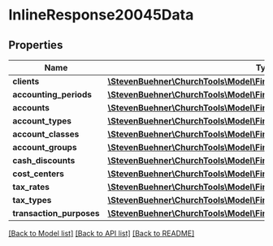 # InlineResponse20045Data

## Properties
Name | Type | Description | Notes
------------ | ------------- | ------------- | -------------
**clients** | [**\StevenBuehner\ChurchTools\Model\FinanceMasterDataClients[]**](FinanceMasterDataClients.md) |  | [optional] 
**accounting_periods** | [**\StevenBuehner\ChurchTools\Model\FinanceMasterDataAccountingPeriods[]**](FinanceMasterDataAccountingPeriods.md) |  | [optional] 
**accounts** | [**\StevenBuehner\ChurchTools\Model\FinanceMasterDataAccounts[]**](FinanceMasterDataAccounts.md) |  | [optional] 
**account_types** | [**\StevenBuehner\ChurchTools\Model\FinanceMasterDataAccountTypes[]**](FinanceMasterDataAccountTypes.md) |  | [optional] 
**account_classes** | [**\StevenBuehner\ChurchTools\Model\FinanceMasterDataAccountClasses[]**](FinanceMasterDataAccountClasses.md) |  | [optional] 
**account_groups** | [**\StevenBuehner\ChurchTools\Model\FinanceMasterDataAccountGroups[]**](FinanceMasterDataAccountGroups.md) |  | [optional] 
**cash_discounts** | [**\StevenBuehner\ChurchTools\Model\FinanceMasterDataCashDiscounts[]**](FinanceMasterDataCashDiscounts.md) |  | [optional] 
**cost_centers** | [**\StevenBuehner\ChurchTools\Model\FinanceMasterDataCostCenters[]**](FinanceMasterDataCostCenters.md) |  | [optional] 
**tax_rates** | [**\StevenBuehner\ChurchTools\Model\FinanceMasterDataTaxRates[]**](FinanceMasterDataTaxRates.md) |  | [optional] 
**tax_types** | [**\StevenBuehner\ChurchTools\Model\FinanceMasterDataTaxTypes[]**](FinanceMasterDataTaxTypes.md) |  | [optional] 
**transaction_purposes** | [**\StevenBuehner\ChurchTools\Model\FinanceMasterDataTransactionPurposes[]**](FinanceMasterDataTransactionPurposes.md) |  | [optional] 

[[Back to Model list]](../../README.md#documentation-for-models) [[Back to API list]](../../README.md#documentation-for-api-endpoints) [[Back to README]](../../README.md)

